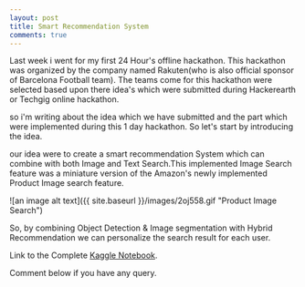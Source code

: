 ```yaml
---
layout: post
title: Smart Recommendation System
comments: true
---
```


Last week i went for my first 24 Hour's offline hackathon.
This hackathon was organized by the company named Rakuten(who is also official sponsor of Barcelona Football team).
The teams come for this hackathon were selected based upon there idea's which were submitted during Hackerearth or Techgig online hackathon.

so i'm writing about the idea which we have submitted and the part which were implemented during this 1 day hackathon.
So let's start by introducing the idea.

our idea were to create a smart recommendation System which can combine with both Image and Text Search.This implemented Image Search feature was a miniature version of the Amazon's newly implemented Product Image search feature.

![an image alt text]({{ site.baseurl }}/images/2oj558.gif "Product Image Search")

So, by combining Object Detection & Image segmentation with Hybrid Recommendation we can personalize the search result for each user.

Link to the Complete [Kaggle Notebook](https://www.kaggle.com/rednivrug/comprehensive-bus-boarding-analysis).

Comment below if you have any query.
